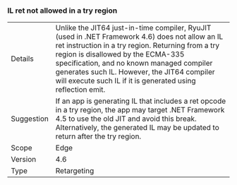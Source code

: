 ### IL ret not allowed in a try region

|   |   |
|---|---|
|Details|Unlike the JIT64 just-in-time compiler, RyuJIT (used in .NET Framework 4.6) does not allow an IL ret instruction in a try region. Returning from a try region is disallowed by the ECMA-335 specification, and no known managed compiler generates such IL. However, the JIT64 compiler will execute such IL if it is generated using reflection emit.|
|Suggestion|If an app is generating IL that includes a ret opcode in a try region, the app may target .NET Framework 4.5 to use the old JIT and avoid this break. Alternatively, the generated IL may be updated to return after the try region.|
|Scope|Edge|
|Version|4.6|
|Type|Retargeting|

